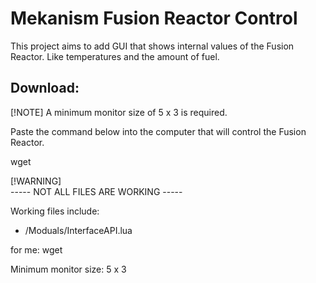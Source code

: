 # Mekanism Fusion Reactor Control 

  This project aims to add GUI that shows internal values of the Fusion Reactor. Like temperatures and the amount of fuel.      


## Download:

[!NOTE]
A minimum monitor size of 5 x 3 is required.

Paste the command below into the computer that will control the Fusion Reactor.

wget 

[!WARNING]      
----- NOT ALL FILES ARE WORKING -----

Working files include:
   
  - /Moduals/InterfaceAPI.lua








































for me: wget 



Minimum monitor size: 5 x 3
